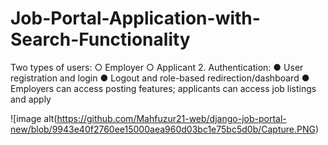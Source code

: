 # Job-Portal-Application-with-Search-Functionality
Two types of users:  ○ Employer  ○ Applicant  2. Authentication:  ● User registration and login  ● Logout and role-based redirection/dashboard  ● Employers can access posting features; applicants can access job listings and apply

![image alt(https://github.com/Mahfuzur21-web/django-job-portal-new/blob/9943e40f2760ee15000aea960d03bc1e75bc5d0b/Capture.PNG)
